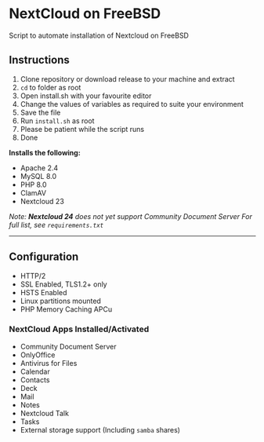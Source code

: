 # NextCloud on FreeBSD
Script to automate installation of Nextcloud on FreeBSD

## Instructions

1. Clone repository or download release to your machine and extract
2. `cd` to folder as root
3. Open install.sh with your favourite editor
4. Change the values of variables as required to suite your environment
5. Save the file
6. Run `install.sh` as root
7. Please be patient while the script runs
8. Done

**Installs the following:**

* Apache 2.4
* MySQL 8.0
* PHP 8.0
* ClamAV
* Nextcloud 23

*Note: **Nextcloud 24** does not yet support Community Document Server*
*For full list, see `requirements.txt`*

------------

## Configuration

* HTTP/2
* SSL Enabled, TLS1.2+ only
* HSTS Enabled
* Linux partitions mounted
* PHP Memory Caching APCu

### NextCloud Apps Installed/Activated

* Community Document Server
* OnlyOffice
* Antivirus for Files
* Calendar
* Contacts
* Deck
* Mail
* Notes
* Nextcloud Talk
* Tasks
* External storage support (Including `samba` shares)
